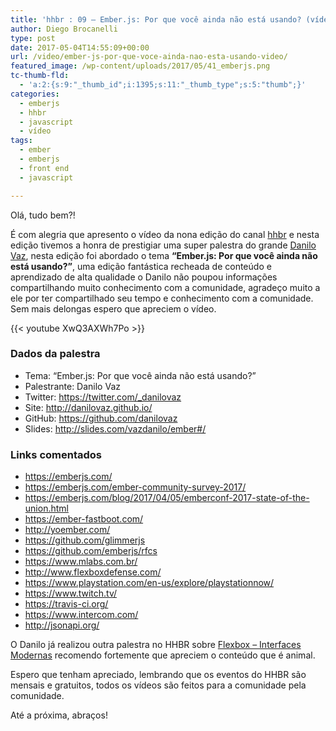 ```yaml
---
title: 'hhbr : 09 – Ember.js: Por que você ainda não está usando? (vídeo)'
author: Diego Brocanelli
type: post
date: 2017-05-04T14:55:09+00:00
url: /video/ember-js-por-que-voce-ainda-nao-esta-usando-video/
featured_image: /wp-content/uploads/2017/05/41_emberjs.png
tc-thumb-fld:
  - 'a:2:{s:9:"_thumb_id";i:1395;s:11:"_thumb_type";s:5:"thumb";}'
categories:
  - emberjs
  - hhbr
  - javascript
  - vídeo
tags:
  - ember
  - emberjs
  - front end
  - javascript

---
```

Olá, tudo bem?!

É com alegria que apresento o vídeo da nona edição do canal [hhbr](https://www.youtube.com/channel/UCh1xOy7SP_KyRn4wTNVvFHw) e nesta edição tivemos a honra de prestigiar uma super palestra do grande [Danilo Vaz](tp://danilovaz.github.io/), nesta edição foi abordado o tema **&#8220;Ember.js: Por que você ainda não está usando?&#8221;**, uma edição fantástica recheada de conteúdo e aprendizado de alta qualidade o Danilo não poupou informações compartilhando muito conhecimento com a comunidade, agradeço muito a ele por ter compartilhado seu tempo e conhecimento com a comunidade. Sem mais delongas espero que apreciem o vídeo.

{{< youtube XwQ3AXWh7Po >}}

### Dados da palestra

* Tema: “Ember.js: Por que você ainda não está usando?”
* Palestrante: Danilo Vaz
* Twitter: https://twitter.com/_danilovaz
* Site: http://danilovaz.github.io/
* GitHub: https://github.com/danilovaz
* Slides: http://slides.com/vazdanilo/ember#/

### Links comentados

* https://emberjs.com/
* https://emberjs.com/ember-community-survey-2017/
* https://emberjs.com/blog/2017/04/05/emberconf-2017-state-of-the-union.html
* https://ember-fastboot.com/
* http://yoember.com/
* https://github.com/glimmerjs
* https://github.com/emberjs/rfcs
* https://www.mlabs.com.br/
* http://www.flexboxdefense.com/
* https://www.playstation.com/en-us/explore/playstationnow/
* https://www.twitch.tv/
* https://travis-ci.org/
* https://www.intercom.com/
* http://jsonapi.org/

O Danilo já realizou outra palestra no HHBR sobre [Flexbox – Interfaces Modernas][1] recomendo fortemente que apreciem o conteúdo que é animal.

Espero que tenham apreciado, lembrando que os eventos do HHBR são mensais e gratuitos, todos os vídeos são feitos para a comunidade pela comunidade.

Até a próxima, abraços!

 [1]: http://www.diegobrocanelli.com.br/video/flexbox-interfaces-modernas-video/